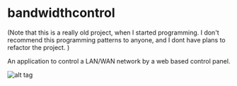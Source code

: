 # bandwidthcontrol
(Note that this is a really old project, when I started programming. I don't recommend this programming patterns to anyone, and I dont have plans to refactor the project. )

An application to control a LAN/WAN network by a web based control panel.

![alt tag](https://i.gyazo.com/55b4402521afe2d4802f9f76b2660899.png)

